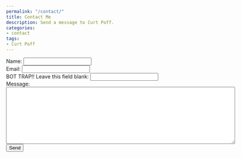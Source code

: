 ```yaml
---
permalink: "/contact/"
title: Contact Me
description: Send a message to Curt Poff.
categories:
- contact
tags:
- Curt Poff
---
```


<form name="contact" method="POST" netlify-honeypot="bot-field" data-netlify="true">
<label>Name: <input type="text" name="name"></label><br/>
<label>Email: <input type="email" name="email"></label><br/>
<label>BOT TRAP!! Leave this field blank: <input name="bot-field"></label><br/>
<label>Message:<br/><textarea name="message" rows="10" cols="75"></textarea></label><br/>
<button type="submit">Send</button
</form>
